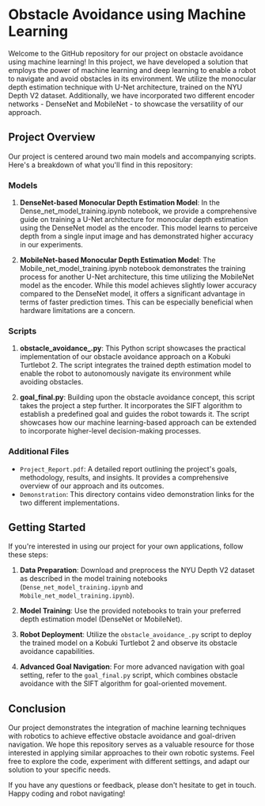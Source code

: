 # Obstacle Avoidance using Machine Learning

Welcome to the GitHub repository for our project on obstacle avoidance using machine learning! In this project, we have developed a solution that employs the power of machine learning and deep learning to enable a robot to navigate and avoid obstacles in its environment. We utilize the monocular depth estimation technique with U-Net architecture, trained on the NYU Depth V2 dataset. Additionally, we have incorporated two different encoder networks - DenseNet and MobileNet - to showcase the versatility of our approach.

## Project Overview

Our project is centered around two main models and accompanying scripts. Here's a breakdown of what you'll find in this repository:

### Models

1. **DenseNet-based Monocular Depth Estimation Model**: In the Dense_net_model_training.ipynb notebook, we provide a comprehensive guide on training a U-Net architecture for monocular depth estimation using the DenseNet model as the encoder. This model learns to perceive depth from a single input image and has demonstrated higher accuracy in our experiments.

2. **MobileNet-based Monocular Depth Estimation Model**: The Mobile_net_model_training.ipynb notebook demonstrates the training process for another U-Net architecture, this time utilizing the MobileNet model as the encoder. While this model achieves slightly lower accuracy compared to the DenseNet model, it offers a significant advantage in terms of faster prediction times. This can be especially beneficial when hardware limitations are a concern.

### Scripts

1. **obstacle_avoidance_.py**: This Python script showcases the practical implementation of our obstacle avoidance approach on a Kobuki Turtlebot 2. The script integrates the trained depth estimation model to enable the robot to autonomously navigate its environment while avoiding obstacles.

2. **goal_final.py**: Building upon the obstacle avoidance concept, this script takes the project a step further. It incorporates the SIFT algorithm to establish a predefined goal and guides the robot towards it. The script showcases how our machine learning-based approach can be extended to incorporate higher-level decision-making processes.

### Additional Files

- `Project_Report.pdf`: A detailed report outlining the project's goals, methodology, results, and insights. It provides a comprehensive overview of our approach and its outcomes.
- `Demonstration`: This directory contains video demonstration links for the two different implementations.

## Getting Started

If you're interested in using our project for your own applications, follow these steps:

1. **Data Preparation**: Download and preprocess the NYU Depth V2 dataset as described in the model training notebooks (`Dense_net_model_training.ipynb` and `Mobile_net_model_training.ipynb`).

2. **Model Training**: Use the provided notebooks to train your preferred depth estimation model (DenseNet or MobileNet).

3. **Robot Deployment**: Utilize the `obstacle_avoidance_.py` script to deploy the trained model on a Kobuki Turtlebot 2 and observe its obstacle avoidance capabilities.

4. **Advanced Goal Navigation**: For more advanced navigation with goal setting, refer to the `goal_final.py` script, which combines obstacle avoidance with the SIFT algorithm for goal-oriented movement.

## Conclusion

Our project demonstrates the integration of machine learning techniques with robotics to achieve effective obstacle avoidance and goal-driven navigation. We hope this repository serves as a valuable resource for those interested in applying similar approaches to their own robotic systems. Feel free to explore the code, experiment with different settings, and adapt our solution to your specific needs.

If you have any questions or feedback, please don't hesitate to get in touch. Happy coding and robot navigating!
